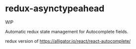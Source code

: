 # redux-asynctypeahead

WIP

Automatic redux state management for Autocomplete fields.

redux version of https://alligator.io/react/react-autocomplete/
